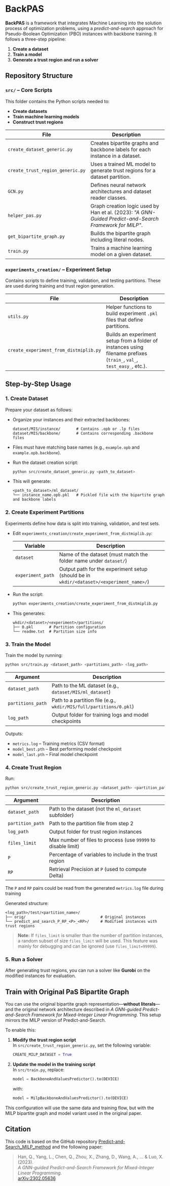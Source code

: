# BackPAS

**BackPAS** is a framework that integrates Machine Learning into the solution process of optimization problems, using a *predict-and-search* approach for Pseudo-Boolean Optimization (PBO) instances with backbone training. It follows a three-step pipeline:

1. **Create a dataset**  
2. **Train a model**  
3. **Generate a trust region and run a solver**

## Repository Structure

### `src/` – Core Scripts

This folder contains the Python scripts needed to:

- **Create datasets**
- **Train machine learning models**
- **Construct trust regions**

| File | Description |
|------|-------------|
| `create_dataset_generic.py` | Creates bipartite graphs and backbone labels for each instance in a dataset. |
| `create_trust_region_generic.py` | Uses a trained ML model to generate trust regions for a dataset partition. |
| `GCN.py` | Defines neural network architectures and dataset reader classes. |
| `helper_pas.py` | Graph creation logic used by Han et al. (2023): _"A GNN-Guided Predict-and-Search Framework for MILP"_. |
| `get_bipartite_graph.py` | Builds the bipartite graph including literal nodes. |
| `train.py` | Trains a machine learning model on a given dataset. |

### `experiments_creation/` – Experiment Setup

Contains scripts to define training, validation, and testing partitions. These are used during training and trust region generation.

| File | Description |
|------|-------------|
| `utils.py` | Helper functions to build experiment `.pkl` files that define partitions. |
| `create_experiment_from_distmiplib.py` | Builds an experiment setup from a folder of instances using filename prefixes (`train_`, `val_`, `test_easy_`, etc.). |


## Step-by-Step Usage

### 1. Create Dataset

Prepare your dataset as follows:

- Organize your instances and their extracted backbones:

  ```
  dataset/MIS/instance/       # Contains .opb or .lp files  
  dataset/MIS/backbone/       # Contains corresponding .backbone files  
  ```

- Files must have matching base names (e.g., `example.opb` and `example.opb.backbone`).

- Run the dataset creation script:

  ```bash
  python src/create_dataset_generic.py <path_to_dataset>
  ```

- This will generate:

  ```
  <path_to_dataset>/ml_dataset/
  └── instance_name.opb.pkl   # Pickled file with the bipartite graph and backbone labels
  ```

### 2. Create Experiment Partitions

Experiments define how data is split into training, validation, and test sets.

- Edit `experiments_creation/create_experiment_from_distmiplib.py`:

  | Variable | Description |
  |----------|-------------|
  | `dataset` | Name of the dataset (must match the folder name under `dataset/`) |
  | `experiment_path` | Output path for the experiment setup (should be in `wkdir/<dataset>/<experiment_name>/`) |

- Run the script:

  ```bash
  python experiments_creation/create_experiment_from_distmiplib.py
  ```

- This generates:

  ```
  wkdir/<dataset>/<experiment>/partitions/
  ├── 0.pkl       # Partition configuration  
  └── readme.txt  # Partition size info  
  ```

### 3. Train the Model

Train the model by running:

```bash
python src/train.py <dataset_path> <partitions_path> <log_path>
```

| Argument | Description |
|----------|-------------|
| `dataset_path` | Path to the ML dataset (e.g., `dataset/MIS/ml_dataset`) |
| `partitions_path` | Path to a partition file (e.g., `wkdir/MIS/full/partitions/0.pkl`) |
| `log_path` | Output folder for training logs and model checkpoints |

Outputs:

- `metrics.log` – Training metrics (CSV format)  
- `model_best.pth` – Best performing model checkpoint  
- `model_last.pth` – Final model checkpoint  

### 4. Create Trust Region

Run:

```bash
python src/create_trust_region_generic.py <dataset_path> <partition_path> <log_path> <files_limit> <P> <RP>
```

| Argument | Description |
|----------|-------------|
| `dataset_path` | Path to the dataset (not the `ml_dataset` subfolder) |
| `partition_path` | Path to the partition file from step 2 |
| `log_path` | Output folder for trust region instances |
| `files_limit` | Max number of files to process (use `99999` to disable limit) |
| `P` | Percentage of variables to include in the trust region |
| `RP` | Retrieval Precision at `P` (used to compute Delta) |

The `P` and `RP` pairs could be read from the generated `metrics.log` file during training

Generated structure:

```
<log_path>/test/<partition_name>/
├── orig/                                 # Original instances  
└── predict_and_search_P_RP_<P>_<RP>/     # Modified instances with trust regions  
```

> **Note:** If `files_limit` is smaller than the number of partition instances, a random subset of size `files_limit` will be used. This feature was mainly for debugging and can be ignored (use `files_limit=99999`).


### 5. Run a Solver

After generating trust regions, you can run a solver like **Gurobi** on the modified instances for evaluation.

## Train with Original PaS Bipartite Graph

You can use the original bipartite graph representation—**without literals**—and the original network architecture described in *A GNN-guided Predict-and-Search Framework for Mixed-Integer Linear Programming*. This setup mirrors the MILP version of Predict-and-Search.

To enable this:

1. **Modify the trust region script**  
   In `src/create_trust_region_generic.py`, set the following variable:
   ```python
   CREATE_MILP_DATASET = True
   ```

2. **Update the model in the training script**  
   In `src/train.py`, replace:
   ```python
   model = BackboneAndValuesPredictor().to(DEVICE)
   ```
   with:
   ```python
   model = MilpBackboneAndValuesPredictor().to(DEVICE)
   ```

This configuration will use the same data and training flow, but with the MILP bipartite graph and model variant used in the original paper.

## Citation

This code is based on the GitHub repository [Predict-and-Search_MILP_method](https://github.com/sribdcn/Predict-and-Search_MILP_method) and the following paper:

> Han, Q., Yang, L., Chen, Q., Zhou, X., Zhang, D., Wang, A., ... & Luo, X. (2023).  
> *A GNN-guided Predict-and-Search Framework for Mixed-Integer Linear Programming.*  
> [arXiv:2302.05636](https://arxiv.org/abs/2302.05636)
